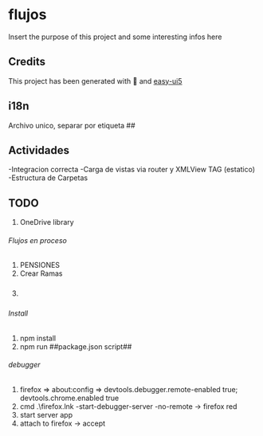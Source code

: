 # flujos

Insert the purpose of this project and some interesting infos here

## Credits

This project has been generated with 💙 and [easy-ui5](https://github.com/SAP)

## i18n

Archivo unico, separar por etiqueta ##

## Actividades

-Integracion correcta
-Carga de vistas via router y XMLView TAG (estatico)
-Estructura de Carpetas

## TODO

1. OneDrive library

###### Flujos en proceso

1. PENSIONES
2. Crear Ramas
3. ###

###### Install

1. npm install
2. npm run ##package.json script##

###### debugger

1. firefox => about:config => devtools.debugger.remote-enabled true; devtools.chrome.enabled true
2. cmd .\firefox.lnk -start-debugger-server -no-remote -> firefox red
3. start server app
4. attach to firefox -> accept
